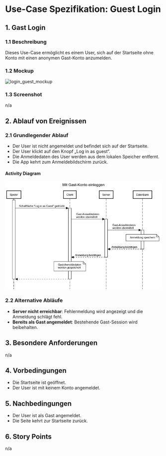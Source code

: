 # Use-Case Spezifikation: Guest Login

## 1. Gast Login

### 1.1 Beschreibung

Dieses Use-Case ermöglicht es einem User, sich auf der Startseite ohne Konto mit einen anonymen Gast-Konto anzumelden.

### 1.2 Mockup

![login_guest_mockup](./login_guest_mockup.drawio.png "login_guest_mockup")

### 1.3 Screenshot

n/a

## 2. Ablauf von Ereignissen

### 2.1 Grundlegender Ablauf

- Der User ist nicht angemeldet und befindet sich auf der Startseite.
- Der User klickt auf den Knopf „Log in as guest“.
- Die Anmeldedaten des User werden aus dem lokalen Speicher entfernt.
- Die App kehrt zum Anmeldebildschirm zurück.

#### Activity Diagram

![gast_login_activity](./gast_login_activity.png "gast_login_activity")

### 2.2 Alternative Abläufe

- **Server nicht erreichbar**: Fehlermeldung wird angezeigt und die Anmeldung schlägt fehl.
- **Bereits als Gast angemeldet**: Bestehende Gast-Session wird beibehalten.

## 3. Besondere Anforderungen

n/a

## 4. Vorbedingungen

- Die Startseite ist geöffnet.
- Der User ist mit keinem Konto angemeldet.

## 5. Nachbedingungen

- Der User ist als Gast angemeldet.
- Die Seite kehrt zur Startseite zurück.

## 6. Story Points

n/a
